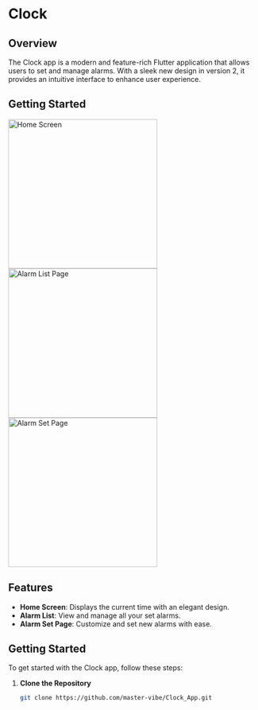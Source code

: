 # Clock

## Overview

The Clock app is a modern and feature-rich Flutter application that allows users to set and manage alarms. With a sleek new design in version 2, it provides an intuitive interface to enhance user experience.

## Getting Started
<img src="https://github.com/user-attachments/assets/21ba7a7c-571a-4471-9eab-a5815e248b23" alt="Home Screen" width="300"/>
<img src="https://github.com/user-attachments/assets/d2c6cdfa-ab40-4883-87bd-dbe94a2cbd30" alt="Alarm List Page" width="300"/>
<img src="https://github.com/user-attachments/assets/e11326cf-133b-4fb3-be6b-d7842cd65b74" alt="Alarm Set Page" width="300"/>

## Features

- **Home Screen**: Displays the current time with an elegant design.
- **Alarm List**: View and manage all your set alarms.
- **Alarm Set Page**: Customize and set new alarms with ease.

## Getting Started

To get started with the Clock app, follow these steps:

1. **Clone the Repository**

   ```bash
   git clone https://github.com/master-vibe/Clock_App.git
